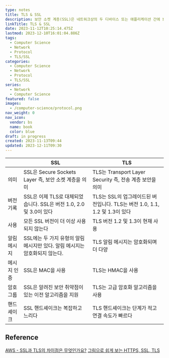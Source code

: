```yaml
---
type: notes
title: TLS & SSL
description: 보안 소켓 계층(SSL)은 네트워크상의 두 디바이스 또는 애플리케이션 간에 보안 연결을 생성하는 통신 프로토콜 또는 규칙 세트이고, 전송 계층 보안(TLS)은 기존 SSL 취약성을 수정하는 업그레이드된 SSL 버전
linkTitle: TLS & SSL
date: 2023-11-12T10:25:14.475Z
lastmod: 2023-12-10T16:01:04.886Z
tags:
  - Computer Science
  - Network
  - Protocol
  - TLS/SSL
categories:
  - Computer Science
  - Network
  - Protocol
  - TLS/SSL
series:
  - Network
  - Computer Science
featured: false
images:
  - /computer-science/protocol.png
nav_weight: 0
nav_icon:
  vendor: bs
  name: book
  color: blue
draft: in progress
created: 2023-11-13T09:44
updated: 2023-12-11T09:30
---
```


|             | SSL                                                                         | TLS                                                                         |
| ----------- | --------------------------------------------------------------------------- | --------------------------------------------------------------------------- |
| 의미        | SSL은 Secure Sockets Layer 즉, 보안 소켓 계층을 의미                        | TLS는 Transport Layer Security 즉, 전송 계층 보안을 의미                    |
| 버전 기록   | SSL은 이제 TLS로 대체되었습니다. SSL은 버전 1.0, 2.0 및 3.0이 있다          | TLS는 SSL의 업그레이드된 버전입니다. TLS는 버전 1.0, 1.1, 1.2 및 1.3이 있다 |
| 사용        | 모든 SSL 버전이 더 이상 사용되지 않는다                                     | TLS 버전 1.2 및 1.3이 현재 사용                                             |
| 알림 메시지 | SSL에는 두 가지 유형의 알림 메시지만 있다. 알림 메시지는 암호화되지 않는다. | TLS 알림 메시지는 암호화되며 더 다양                                        |
| 메시지 인증 | SSL은 MAC을 사용                                                            | TLS는 HMAC을 사용                                                           |
| 암호 그룹   | SSL은 알려진 보안 취약점이 있는 이전 알고리즘을 지원                        | TLS는 고급 암호화 알고리즘을 사용                                           |
| 핸드셰이크  | SSL 핸드셰이크는 복잡하고 느리다                                            | TLS 핸드셰이크는 단계가 적고 연결 속도가 빠르다                             |

## Reference

[AWS - SSL과 TLS의 차이점은 무엇인가요?](https://aws.amazon.com/ko/compare/the-difference-between-ssl-and-tls/)
[그림으로 쉽게 보는 HTTPS, SSL, TLS](https://brunch.co.kr/@swimjiy/47)
